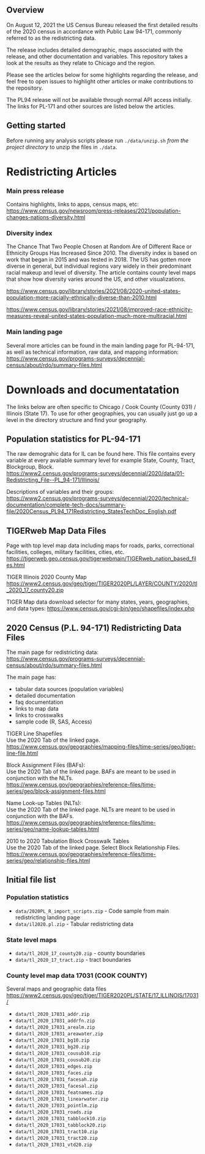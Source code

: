 

## Overview

On August 12, 2021 the US Census Bureau released the first detailed results of the 2020 census in accordance with Public Law 94-171, commonly referred to as the redistricting data. 

The release includes detailed demographic, maps associated with the release, and other documentation and variables. This repository takes a look at the results as they relate to Chicago and the region. 

Please see the articles below for some highlights regarding the release, and feel free to open issues to highlight other articles or make contributions to the repository.  

The PL94 release will not be available through normal API access initially.  The links for PL-171 and other sources are listed below the articles.  

## Getting started

Before running any analysis scripts please run `./data/unzip.sh` *from the project directory* to unzip the files in `./data`.

# Redistricting Articles

### Main press release 

Contains highlights, links to apps, census maps, etc: https://www.census.gov/newsroom/press-releases/2021/population-changes-nations-diversity.html

### Diversity index

The Chance That Two People Chosen at Random Are of Different Race or Ethnicity Groups Has Increased Since 2010.  The diversity index is based on work that began in 2015 and was tested in 2018. The US has gotten more diverse in general, but individual regions vary widely in their predominant racial makeup and level of diversity. The article contains county level maps that show how diversity varies around the US, and other visualizations. 

https://www.census.gov/library/stories/2021/08/2020-united-states-population-more-racially-ethnically-diverse-than-2010.html

https://www.census.gov/library/stories/2021/08/improved-race-ethnicity-measures-reveal-united-states-population-much-more-multiracial.html

### Main landing page

Several more articles can be found in the main landing page for PL-94-171, as well as technical information, raw data, and mapping information: https://www.census.gov/programs-surveys/decennial-census/about/rdo/summary-files.html


# Downloads and documentatation

The links below are often specific to Chicago / Cook County (County 031) / Illinois (State 17). To use for other geographies, you can usually just go up a level in the directory structure and find your geography. 

## Population statistics for PL-94-171

The raw demograhic data for IL can be found here. This file contains every variable at every available summary level for example State, County, Tract, Blockgroup, Block. <br>
https://www2.census.gov/programs-surveys/decennial/2020/data/01-Redistricting_File--PL_94-171/Illinois/

Descriptions of variables and their groups: <br>
https://www2.census.gov/programs-surveys/decennial/2020/technical-documentation/complete-tech-docs/summary-file/2020Census_PL94_171Redistricting_StatesTechDoc_English.pdf

## TIGERweb Map Data Files

Page with top level map data including maps for roads, parks, correctional facilities, colleges, military facilities, cities, etc. <br>
https://tigerweb.geo.census.gov/tigerwebmain/TIGERweb_nation_based_files.html

TIGER Illinois 2020 County Map<br>
https://www2.census.gov/geo/tiger/TIGER2020PL/LAYER/COUNTY/2020/tl_2020_17_county20.zip

TIGER Map data download selector for many states, years, geographies, and data types: https://www.census.gov/cgi-bin/geo/shapefiles/index.php


## 2020 Census (P.L. 94-171) Redistricting Data Files

The main page for redistricting data:<br> https://www.census.gov/programs-surveys/decennial-census/about/rdo/summary-files.html

The main page has:

 - tabular data sources (population variables)
 - detailed documentation
 - faq documentation
 - links to map data
 - links to crosswalks
 - sample code (R, SAS, Access)

TIGER Line Shapefiles<br>
Use the 2020 Tab of the linked page.<br>
https://www.census.gov/geographies/mapping-files/time-series/geo/tiger-line-file.html

Block Assignment Files (BAFs):<br>
Use the 2020 Tab of the linked page. BAFs are meant to be used in conjunction with the NLTs.<br>
https://www.census.gov/geographies/reference-files/time-series/geo/block-assignment-files.html

Name Look-up Tables (NLTs):<br>
Use the 2020 Tab of the linked page. NLTs are meant to be used in conjunction with the BAFs.<br>
https://www.census.gov/geographies/reference-files/time-series/geo/name-lookup-tables.html

2010 to 2020 Tabulation Block Crosswalk Tables<br>
Use the 2020 Tab of the linked page. Select Block Relationship Files.<br>
https://www.census.gov/geographies/reference-files/time-series/geo/relationship-files.html

## Initial file list

### Population statistics

 - `data/2020PL_R_import_scripts.zip` - Code sample from main redistricting landing page
 - `data/il2020.pl.zip` - Tabular redistricting data

### State level maps

 - `data/tl_2020_17_county20.zip` - county boundaries
 - `data/tl_2020_17_tract.zip` - tract boundaries

### County level map data 17031 (COOK COUNTY)

Several maps and geographic data files<br>
https://www2.census.gov/geo/tiger/TIGER2020PL/STATE/17_ILLINOIS/17031/

 - `data/tl_2020_17031_addr.zip`
 - `data/tl_2020_17031_addrfn.zip`
 - `data/tl_2020_17031_arealm.zip`
 - `data/tl_2020_17031_areawater.zip`
 - `data/tl_2020_17031_bg10.zip`
 - `data/tl_2020_17031_bg20.zip`
 - `data/tl_2020_17031_cousub10.zip`
 - `data/tl_2020_17031_cousub20.zip`
 - `data/tl_2020_17031_edges.zip`
 - `data/tl_2020_17031_faces.zip`
 - `data/tl_2020_17031_facesah.zip`
 - `data/tl_2020_17031_facesal.zip`
 - `data/tl_2020_17031_featnames.zip`
 - `data/tl_2020_17031_linearwater.zip`
 - `data/tl_2020_17031_pointlm.zip`
 - `data/tl_2020_17031_roads.zip`
 - `data/tl_2020_17031_tabblock10.zip`
 - `data/tl_2020_17031_tabblock20.zip`
 - `data/tl_2020_17031_tract10.zip`
 - `data/tl_2020_17031_tract20.zip`
 - `data/tl_2020_17031_vtd20.zip`

